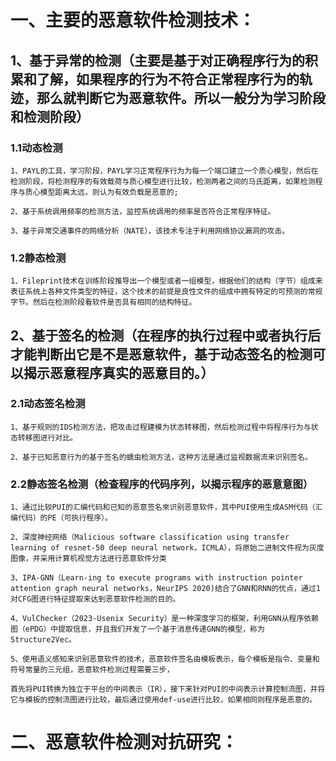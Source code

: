 # 一、主要的恶意软件检测技术：
  
## 1、基于异常的检测（主要是基于对正确程序行为的积累和了解，如果程序的行为不符合正常程序行为的轨迹，那么就判断它为恶意软件。所以一般分为学习阶段和检测阶段）

### 1.1动态检测

    1、PAYL的工具，学习阶段，PAYL学习正常程序行为为每一个端口建立一个质心模型，然后在检测阶段，将检测程序的有效载荷与质心模型进行比较，检测两者之间的马氏距离，如果检测程序与质心模型距离太远，则认为有效负载是恶意的;

    2、基于系统调用频率的检测方法，监控系统调用的频率是否符合正常程序特征。

    3、基于异常交通事件的网络分析（NATE），该技术专注于利用网络协议漏洞的攻击。

### 1.2静态检测

    1、Fileprint技术在训练阶段推导出一个模型或者一组模型，根据他们的结构（字节）组成来表征系统上各种文件类型的特征，这个技术的前提是良性文件的组成中拥有特定的可预测的常规字节。然后在检测阶段看软件是否具有相同的结构特征。
 
## 2、基于签名的检测（在程序的执行过程中或者执行后才能判断出它是不是恶意软件，基于动态签名的检测可以揭示恶意程序真实的恶意目的。）

### 2.1动态签名检测

    1、基于规则的IDS检测方法，把攻击过程建模为状态转移图，然后检测过程中将程序行为与状态转移图进行对比。
    
    2、基于已知恶意行为的基于签名的蠕虫检测方法，这种方法是通过监视数据流来识别签名。
    
### 2.2静态签名检测（检查程序的代码序列，以揭示程序的恶意意图）

    1、通过比较PUI的汇编代码和已知的恶意签名來识别恶意软件，其中PUI使用生成ASM代码（汇编代码）的PE（可执行程序）。
    
    2、深度神经网络（Malicious software classification using transfer learning of resnet-50 deep neural network，ICMLA），将原始二进制文件视为灰度图像，并采用计算机视觉方法进行恶意软件分类
    
    3、IPA-GNN（Learn-ing to execute programs with instruction pointer attention graph neural networks，NeurIPS 2020)结合了GNN和RNN的优点，通过1对CFG图进行特征提取来达到恶意软件检测的目的。
    
    4、VulChecker（2023-Usenix Security）是一种深度学习的框架，利用GNN从程序依赖图（ePDG）中提取信息，并且我们开发了一个基于消息传递GNN的模型，称为Structure2Vec。
    
    5、使用语义感知来识别恶意软件的技术，恶意软件签名由模板表示，每个模板是指令、变量和符号常量的三元组，恶意软件检测过程需要三步，

    首先将PUI转换为独立于平台的中间表示（IR），接下来针对PUI的中间表示计算控制流图，并将它与模板的控制流图进行比较，最后通过使用def-use进行比较，如果相同则程序是恶意的。

# 二、恶意软件检测对抗研究：
    
